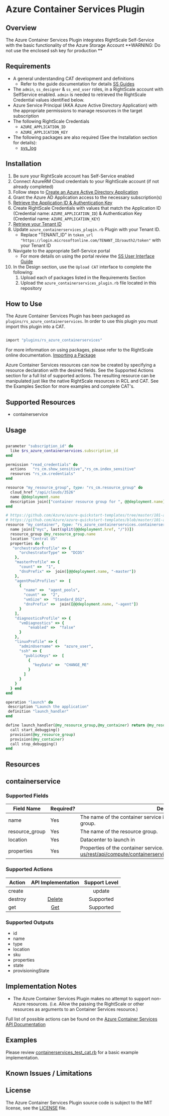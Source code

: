 # Azure Container Services Plugin

## Overview

The Azure Container Services Plugin integrates RightScale Self-Service with the basic functionality of the Azure Storage Account
**WARNING: Do not use the enclosed ssh key for production **

## Requirements

- A general understanding CAT development and definitions
  - Refer to the guide documentation for details [SS Guides](http://docs.rightscale.com/ss/guides/)
- The `admin`, `ss_designer` & `ss_end_user` roles, in a RightScale account with SelfService enabled.  `admin` is needed to retrieved the RightScale Credential values identified below.
- Azure Service Principal (AKA Azure Active Directory Application) with the appropriate permissions to manage resources in the target subscription
- The following RightScale Credentials
  - `AZURE_APPLICATION_ID`
  - `AZURE_APPLICATION_KEY`
- The following packages are also required (See the Installation section for details):
  - [sys_log](../../libraries/sys_log.rb)

## Installation

1. Be sure your RightScale account has Self-Service enabled
1. Connect AzureRM Cloud credentials to your RightScale account (if not already completed)
1. Follow steps to [Create an Azure Active Directory Application](https://docs.microsoft.com/en-us/azure/azure-resource-manager/resource-group-create-service-principal-portal#create-an-azure-active-directory-application)
1. Grant the Azure AD Application access to the necessary subscription(s)
1. [Retrieve the Application ID & Authentication Key](https://docs.microsoft.com/en-us/azure/azure-resource-manager/resource-group-create-service-principal-portal#get-application-id-and-authentication-key)
1. Create RightScale Credentials with values that match the Application ID (Credential name: `AZURE_APPLICATION_ID`) & Authentication Key (Credential name: `AZURE_APPLICATION_KEY`)
1. [Retrieve your Tenant ID](https://docs.microsoft.com/en-us/azure/azure-resource-manager/resource-group-create-service-principal-portal#get-tenant-id)
1. Update `azure_containerservices_plugin.rb` Plugin with your Tenant ID.
   - Replace "TENANT_ID" in `token_url "https://login.microsoftonline.com/TENANT_ID/oauth2/token"` with your Tenant ID
1. Navigate to the appropriate Self-Service portal
   - For more details on using the portal review the [SS User Interface Guide](http://docs.rightscale.com/ss/guides/ss_user_interface_guide.html)
1. In the Design section, use the `Upload CAT` interface to complete the following:
   1. Upload each of packages listed in the Requirements Section
   1. Upload the `azure_containerservices_plugin.rb` file located in this repository

## How to Use

The Azure Container Services Plugin has been packaged as `plugins/rs_azure_containerservices`. In order to use this plugin you must import this plugin into a CAT.

```ruby

import "plugins/rs_azure_containerservices"
```

For more information on using packages, please refer to the RightScale online documentation. [Importing a Package](http://docs.rightscale.com/ss/guides/ss_packaging_cats.html#importing-a-package)

Azure Container Services resources can now be created by specifying a resource declaration with the desired fields. See the Supported Actions section for a full list of supported actions.
The resulting resource can be manipulated just like the native RightScale resources in RCL and CAT. See the Examples Section for more examples and complete CAT's.

## Supported Resources

- containerservice

## Usage

```ruby

parameter "subscription_id" do
  like $rs_azure_containerservices.subscription_id
end

permission "read_credentials" do
  actions   "rs_cm.show_sensitive","rs_cm.index_sensitive"
  resources "rs_cm.credentials"
end

resource "my_resource_group", type: "rs_cm.resource_group" do
  cloud_href "/api/clouds/3526"
  name @@deployment.name
  description join(["container resource group for ", @@deployment.name])
end

# https://github.com/Azure/azure-quickstart-templates/tree/master/101-acs-dcos
# https://github.com/Azure/azure-quickstart-templates/blob/master/101-acs-dcos/azuredeploy.parameters.json
resource "my_container", type: "rs_azure_containerservices.containerservice" do
  name join(["myc", last(split(@@deployment.href, "/"))])
  resource_group @my_resource_group.name
  location "Central US"
  properties do {
   "orchestratorProfile" => {
      "orchestratorType" =>  "DCOS"
    },
    "masterProfile" => {
      "count" =>  "1",
      "dnsPrefix" =>  join([@@deployment.name, "-master"])
    },
    "agentPoolProfiles" =>  [
      {
        "name" =>  "agent_pools",
        "count" =>  "2",
        "vmSize" =>  "Standard_DS2",
        "dnsPrefix" =>  join([@@deployment.name, "-agent"])
      }
    ],
    "diagnosticsProfile" => {
      "vmDiagnostics" => {
          "enabled" =>  "false"
      }
    },
    "linuxProfile" => {
      "adminUsername" =>  "azure_user",
      "ssh" => {
        "publicKeys" =>  [
          {
            "keyData" =>  "CHANGE_ME"
          }
        ]
      }
    }
  } end
end

operation "launch" do
 description "Launch the application"
 definition "launch_handler"
end

define launch_handler(@my_resource_group,@my_container) return @my_resource_group,@my_container do
  call start_debugging()
  provision(@my_resource_group)
  provision(@my_container)
  call stop_debugging()
end
```

## Resources

## containerservice

### Supported Fields

| Field Name | Required? | Description |
|------------|-----------|-------------|
|name|Yes|The name of the container service in the specified subscription and resource group.|
|resource_group|Yes|The name of the resource group.|
|location|Yes|Datacenter to launch in|
|properties|Yes| Properties of the container service.(<https://docs.microsoft.com/en-us/rest/api/compute/containerservices#ContainerServices_CreateOrUpdate>)|

### Supported Actions

| Action | API Implementation | Support Level |
|--------------|:----:|:-------------:|
| create||update | [Create Or Update](https://docs.microsoft.com/en-us/rest/api/compute/containerservices#ContainerServices_CreateOrUpdate) | Supported |
| destroy | [Delete](https://docs.microsoft.com/en-us/rest/api/compute/containerservices#ContainerServices_Delete) | Supported |
| get | [Get](https://docs.microsoft.com/en-us/rest/api/compute/containerservices#ContainerServices_Get)| Supported |

### Supported Outputs

- id
- name
- type
- location
- sku
- properties
- state
- provisioningState

## Implementation Notes

- The Azure Container Services Plugin makes no attempt to support non-Azure resources. (i.e. Allow the passing the RightScale or other resources as arguments to an Container Services resource.)


Full list of possible actions can be found on the [Azure Container Services API Documentation](https://docs.microsoft.com/en-us/rest/api/compute/containerservices)

## Examples

Please review [containerservices_test_cat.rb](./containerservices_test_cat.rb) for a basic example implementation.

## Known Issues / Limitations

## License

The Azure Container Services Plugin source code is subject to the MIT license, see the [LICENSE](../../LICENSE) file.
